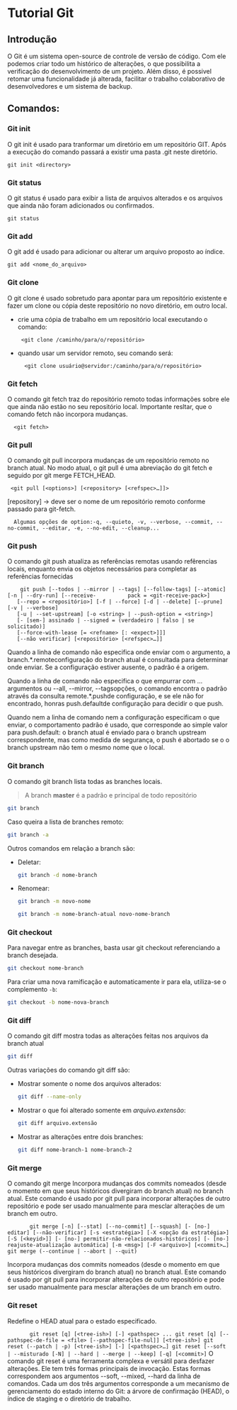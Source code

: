 <h1>Tutorial Git</h1>
<h2>Introdução</h2>
  O Git é um sistema open-source de controle de versão de código.
  Com ele podemos criar todo um histórico de alterações, o que possibilita a verificação do desenvolvimento de um projeto.
  Além disso, é possivel retomar uma funcionalidade já alterada, facilitar o trabalho colaborativo de desenvolvedores e um sistema de backup.
  
<h2>Comandos:</h2> 
<h3>Git init</h3>
    O git init é usado para tranformar um diretório em um repositório GIT. Após a execução do comando passará a existir uma pasta .git neste diretório.
	
    git init <directory>
    
<h3>Git status</h3>
    O git status é usado para exibir a lista de arquivos alterados e os arquivos que ainda não foram adicionados ou confirmados.
	
    git status 
    
<h3>Git add</h3>
    O git add é usado para adicionar ou alterar um arquivo proposto ao índice.
	  
    git add <nome_do_arquivo>
	  
<h3>Git clone</h3>
    O git clone é usado sobretudo para apontar para um repositório existente e fazer um clone ou cópia deste repositório no novo diretório, em outro local.
  <ul>   
   <li>crie uma cópia de trabalho em um repositório local executando o comando:</li>
     
     <git clone /caminho/para/o/repositório>
    
  <li>quando usar um servidor remoto, seu comando será:</li>
  
      <git clone usuário@servidor:/caminho/para/o/repositório>
  </ul>
 
<h3>Git fetch</h3>
    <p1>  O comando git fetch traz do repositório remoto todas informações sobre ele que ainda não estão no seu repositório local.
    Importante resltar, que o comando fetch não incorpora mudanças. </p1>
    
      <git fetch>
     
<h3>Git pull</h3>
    <p1> O comando git pull incorpora mudanças de um repositório remoto no branch atual. No modo atual, o git pull é uma abreviação do git fetch e seguido por git merge FETCH_HEAD.</p1>
    
     <git pull [<options>] [<repository> [<refspec>…]]>
     
   <p1> [repository] -> deve ser o nome de um repositório remoto conforme passado para git-fetch. 
    
      Algumas opções de option:-q, --quieto, -v, --verbose, --commit, --no-commit, --editar, -e, --no-edit, --cleanup...

<h3>Git push</h3>
  
<p1> O comando git push atualiza as referências remotas usando refêrencias locais, enquanto envia os objetos necessários para completar as referências fornecidas</p1>
        
        git push [--todos | --mirror | --tags] [--follow-tags] [--atomic] [-n | --dry-run] [--receive-          pack = <git-receive-pack>]
	   [--repo = <repositório>] [-f | --force] [-d | --delete] [--prune] [-v | --verbose]
	   [-u | --set-upstream] [-o <string> | --push-option = <string>]
	   [- [sem-] assinado | --signed = (verdadeiro | falso | se solicitado)]
	   [--force-with-lease [= <refname> [: <expect>]]]
	   [--não verificar] [<repositório> [<refspec>…]]

<p1> Quando a linha de comando não especifica onde enviar com o <repository>argumento, a branch.*.remoteconfiguração do branch atual é consultada para determinar onde enviar. Se a configuração estiver ausente, o padrão é a origem.
  
  Quando a linha de comando não especifica o que empurrar com <refspec>... argumentos ou --all, --mirror, --tagsopções, o comando encontra o padrão <refspec>através da consulta remote.*.pushde configuração, e se ele não for encontrado, honras push.defaultde configuração para decidir o que push.

Quando nem a linha de comando nem a configuração especificam o que enviar, o comportamento padrão é usado, que corresponde ao simple valor para push.default: o branch atual é enviado para o branch upstream correspondente, mas como medida de segurança, o push é abortado se o o branch upstream não tem o mesmo nome que o local.

### Git branch
O comando git branch lista todas as branches locais.
> A branch **master** é a padrão e principal de todo repositório
```sh    
git branch
```

Caso queira a lista de branches remoto:
```sh 
git branch -a
```

Outros comandos em relação a branch são:

* Deletar:

  ```sh
  git branch -d nome-branch
  ```
  
* Renomear:
  ```sh
  git branch -m novo-nome
  ```
  ```sh
  git branch -m nome-branch-atual novo-nome-branch
  ```

### Git checkout

Para navegar entre as branches, basta usar git checkout referenciando a branch desejada.
```sh 
git checkout nome-branch
```

Para criar uma nova ramificação e automaticamente ir para ela, utiliza-se o complemento `-b`:

```sh 
git checkout -b nome-nova-branch
```

### Git diff
O comando git diff mostra todas as alterações feitas nos arquivos da branch atual

```sh 
git diff
```

Outras variações do comando git diff são:

* Mostrar somente o nome dos arquivos alterados:
  ```sh 
  git diff --name-only
  ```
  
* Mostrar o que foi alterado somente em _arquivo.extensão_:
  ```sh
  git diff arquivo.extensão
  ```
  
* Mostrar as alterações entre dois branches:
  ```sh 
  git diff nome-branch-1 nome-branch-2
  ```
<h3>Git merge</h3>
  
<p1> O comando git merge Incorpora mudanças dos commits nomeados (desde o momento em que seus históricos divergiram do branch atual) no branch atual. Este comando é usado por git pull para incorporar alterações de outro repositório e pode ser usado manualmente para mesclar alterações de um branch em outro.</p1>

 ``       
git merge [-n] [--stat] [--no-commit] [--squash] [- [no-] editar]
	[--não-verificar] [-s <estratégia>] [-X <opção da estratégia>] [-S [<keyid>]]
	[- [no-] permitir-não-relacionados-históricos]
	[- [no-] reajuste-atualização automática] [-m <msg>] [-F <arquivo>] [<commit>…]
git merge (--continue | --abort | --quit)
``

Incorpora mudanças dos commits nomeados (desde o momento em que seus históricos divergiram do branch atual) no branch atual. Este comando é usado por git pull para incorporar alterações de outro repositório e pode ser usado manualmente para mesclar alterações de um branch em outro.

<h3>Git reset</h3>
	<p1>Redefine o HEAD atual para o estado especificado. </p1>

 ``       
git reset [q] [<tree-ish>] [-] <pathspec> ...
	git reset [q] [--pathspec-de-file = <file> [--pathspec-file-nul]] [<tree-ish>]
	git reset (--patch | -p) [<tree-ish>] [-] [<pathspec>…]
	git reset [--soft | --misturado [-N] | --hard | --merge | --keep] [-q] [<commit>]
``
	O comando git reset é uma ferramenta complexa e versátil para desfazer alterações. Ele tem três formas principais de invocação. Estas formas correspondem aos argumentos --soft, --mixed, --hard da linha de comandos. 
	Cada um dos três argumentos corresponde a um mecanismo de gerenciamento do estado interno do Git: a árvore de confirmação (HEAD), o índice de staging e o diretório de trabalho.

